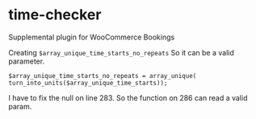 # time-checker
Supplemental plugin for WooCommerce Bookings


Creating `$array_unique_time_starts_no_repeats`
So it can be a valid parameter.	

`$array_unique_time_starts_no_repeats = array_unique(    turn_into_units($array_unique_time_starts));`

I have to fix the null on line 283. So the function on 286 can read a valid param.

